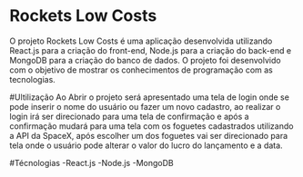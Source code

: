 # Rockets Low Costs
O projeto Rockets Low Costs é uma aplicação desenvolvida utilizando React.js para a criação do front-end, 
Node.js para a criação do back-end e MongoDB para a criação do banco de dados. O projeto foi desenvolvido com o objetivo de mostrar os conhecimentos de programação com as tecnologias.

#Ultilização 
Ao Abrir o projeto será apresentado uma tela de login onde se pode inserir o nome do usuário ou fazer um novo cadastro, ao realizar o login irá ser direcionado para uma tela de confirmação
e após a confirmação mudará para uma tela com os foguetes cadastrados utilizando a API da SpaceX, após escolher um dos foguetes vai ser direcionado para tela onde o usuário pode alterar o
valor do lucro do lançamento e a data.

#Técnologias
-React.js
-Node.js
-MongoDB
